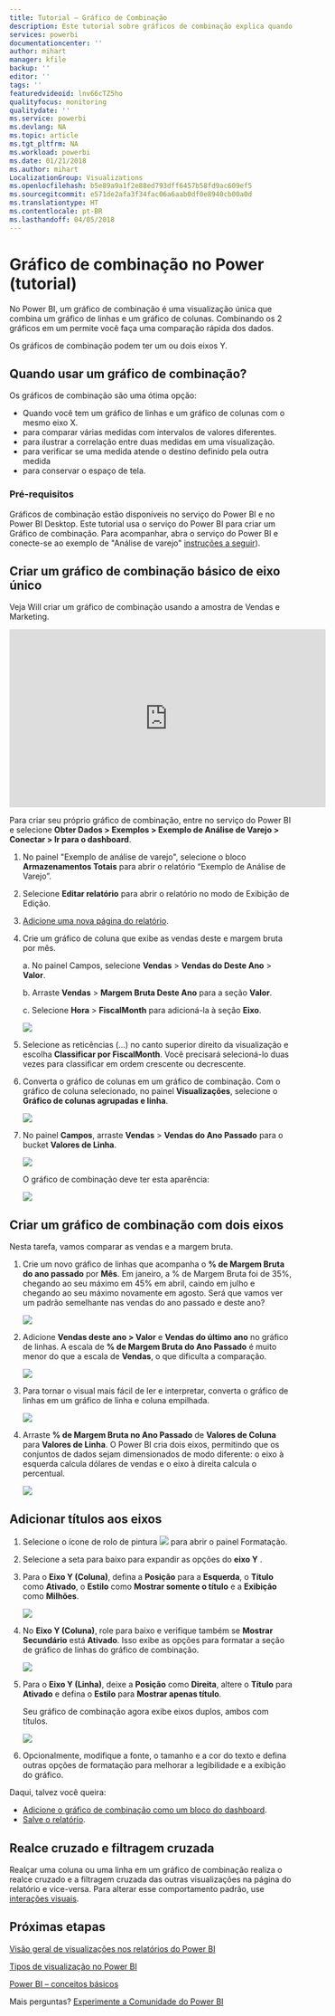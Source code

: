 ```yaml
---
title: Tutorial – Gráfico de Combinação
description: Este tutorial sobre gráficos de combinação explica quando usá-los e como criá-los no serviço do Power BI e no Power BI Desktop.
services: powerbi
documentationcenter: ''
author: mihart
manager: kfile
backup: ''
editor: ''
tags: ''
featuredvideoid: lnv66cTZ5ho
qualityfocus: monitoring
qualitydate: ''
ms.service: powerbi
ms.devlang: NA
ms.topic: article
ms.tgt_pltfrm: NA
ms.workload: powerbi
ms.date: 01/21/2018
ms.author: mihart
LocalizationGroup: Visualizations
ms.openlocfilehash: b5e89a9a1f2e88ed793dff6457b58fd9ac609ef5
ms.sourcegitcommit: e571de2afa3f34fac06a6aab0df0e8940cb00a0d
ms.translationtype: HT
ms.contentlocale: pt-BR
ms.lasthandoff: 04/05/2018
---
```

# <a name="combo-chart-in-power--tutorial"></a>Gráfico de combinação no Power (tutorial)
No Power BI, um gráfico de combinação é uma visualização única que combina um gráfico de linhas e um gráfico de colunas. Combinando os 2 gráficos em um permite você faça uma comparação rápida dos dados.

Os gráficos de combinação podem ter um ou dois eixos Y.

## <a name="when-to-use-a-combo-chart"></a>Quando usar um gráfico de combinação?
Os gráficos de combinação são uma ótima opção:

* Quando você tem um gráfico de linhas e um gráfico de colunas com o mesmo eixo X.
* para comparar várias medidas com intervalos de valores diferentes.
* para ilustrar a correlação entre duas medidas em uma visualização.
* para verificar se uma medida atende o destino definido pela outra medida
* para conservar o espaço de tela.

### <a name="prerequisites"></a>Pré-requisitos
Gráficos de combinação estão disponíveis no serviço do Power BI e no Power BI Desktop. Este tutorial usa o serviço do Power BI para criar um Gráfico de combinação. Para acompanhar, abra o serviço do Power BI e conecte-se ao exemplo de "Análise de varejo" [instruções a seguir](#create)).


## <a name="create-a-basic-single-axis-combo-chart"></a>Criar um gráfico de combinação básico de eixo único
Veja Will criar um gráfico de combinação usando a amostra de Vendas e Marketing.

<iframe width="560" height="315" src="https://www.youtube.com/embed/lnv66cTZ5ho?list=PL1N57mwBHtN0JFoKSR0n-tBkUJHeMP2cP" frameborder="0" allowfullscreen></iframe>  

<a name="create"></a> Para criar seu próprio gráfico de combinação, entre no serviço do Power BI e selecione **Obter Dados \> Exemplos \> Exemplo de Análise de Varejo > Conectar > Ir para o dashboard**.

1. No painel "Exemplo de análise de varejo", selecione o bloco **Armazenamentos Totais** para abrir o relatório “Exemplo de Análise de Varejo”.
2. Selecione **Editar relatório** para abrir o relatório no modo de Exibição de Edição.
3. [Adicione uma nova página do relatório](power-bi-report-add-page.md).
4. Crie um gráfico de coluna que exibe as vendas deste e margem bruta por mês.

    a.  No painel Campos, selecione **Vendas** \> **Vendas do Deste Ano** > **Valor**.

    b.  Arraste **Vendas** \> **Margem Bruta Deste Ano** para a seção **Valor**.

    c.  Selecione **Hora** \> **FiscalMonth** para adicioná-la à seção **Eixo**.

    ![](media/power-bi-visualization-combo-chart/combotutorial1new.png)
5. Selecione as reticências (...) no canto superior direito da visualização e escolha **Classificar por FiscalMonth**. Você precisará selecioná-lo duas vezes para classificar em ordem crescente ou decrescente.

6. Converta o gráfico de colunas em um gráfico de combinação. Com o gráfico de coluna selecionado, no painel **Visualizações**, selecione o **Gráfico de colunas agrupadas e linha**.

    ![](media/power-bi-visualization-combo-chart/converttocombo_new2.png)
7. No painel **Campos**, arraste **Vendas** \> **Vendas do Ano Passado** para o bucket **Valores de Linha**.

   ![](media/power-bi-visualization-combo-chart/linevaluebucket.png)

   O gráfico de combinação deve ter esta aparência:

   ![](media/power-bi-visualization-combo-chart/combochartdone-new.png)

## <a name="create-a-combo-chart-with-two-axes"></a>Criar um gráfico de combinação com dois eixos
Nesta tarefa, vamos comparar as vendas e a margem bruta.

1. Crie um novo gráfico de linhas que acompanha o **% de Margem Bruta do ano passado** por **Mês**.  Em janeiro, a % de Margem Bruta foi de 35%, chegando ao seu máximo em 45% em abril, caindo em julho e chegando ao seu máximo novamente em agosto. Será que vamos ver um padrão semelhante nas vendas do ano passado e deste ano?

   ![](media/power-bi-visualization-combo-chart/combo1_new.png)
2. Adicione **Vendas deste ano > Valor** e **Vendas do último ano** no gráfico de linhas. A escala de **% de Margem Bruta do Ano Passado** é muito menor do que a escala de **Vendas**, o que dificulta a comparação.      

   ![](media/power-bi-visualization-combo-chart/flatline_new.png)
3. Para tornar o visual mais fácil de ler e interpretar, converta o gráfico de linhas em um gráfico de linha e coluna empilhada.

   ![](media/power-bi-visualization-combo-chart/converttocombo_new.png)
4. Arraste **% de Margem Bruta no Ano Passado** de **Valores de Coluna** para **Valores de Linha**. O Power BI cria dois eixos, permitindo que os conjuntos de dados sejam dimensionados de modo diferente: o eixo à esquerda calcula dólares de vendas e o eixo à direita calcula o percentual.

   ![](media/power-bi-visualization-combo-chart/power-bi-combochart.png)    

## <a name="add-titles-to-the-axes"></a>Adicionar títulos aos eixos
1. Selecione o ícone de rolo de pintura ![](media/power-bi-visualization-combo-chart/power-bi-paintroller.png) para abrir o painel Formatação.
2. Selecione a seta para baixo para expandir as opções do **eixo Y** .
3. Para o **Eixo Y (Coluna)**, defina a **Posição** para a **Esquerda**, o **Título** como **Ativado**, o **Estilo** como **Mostrar somente o título** e a **Exibição** como **Milhões**.

   ![](media/power-bi-visualization-combo-chart/power-bi-y-axis-column.png)
4. No **Eixo Y (Coluna)**, role para baixo e verifique também se **Mostrar Secundário** está **Ativado**. Isso exibe as opções para formatar a seção de gráfico de linhas do gráfico de combinação.

   ![](media/power-bi-visualization-combo-chart/power-bi-show-secondary.png)
5. Para o **Eixo Y (Linha)**, deixe a **Posição** como **Direita**, altere o **Título** para **Ativado** e defina o **Estilo** para **Mostrar apenas título**.

   Seu gráfico de combinação agora exibe eixos duplos, ambos com títulos.

   ![](media/power-bi-visualization-combo-chart/power-bi-titles-on.png)

6. Opcionalmente, modifique a fonte, o tamanho e a cor do texto e defina outras opções de formatação para melhorar a legibilidade e a exibição do gráfico.

Daqui, talvez você queira:

* [Adicione o gráfico de combinação como um bloco do dashboard](service-dashboard-tiles.md).
* [Salve o relatório](service-report-save.md).

## <a name="cross-highlighting-and-cross-filtering"></a>Realce cruzado e filtragem cruzada

Realçar uma coluna ou uma linha em um gráfico de combinação realiza o realce cruzado e a filtragem cruzada das outras visualizações na página do relatório e vice-versa. Para alterar esse comportamento padrão, use [interações visuais](service-reports-visual-interactions.md).

## <a name="next-steps"></a>Próximas etapas

[Visão geral de visualizações nos relatórios do Power BI](power-bi-report-visualizations.md)

[Tipos de visualização no Power BI](power-bi-visualization-types-for-reports-and-q-and-a.md)

[Power BI – conceitos básicos](service-basic-concepts.md)

Mais perguntas? [Experimente a Comunidade do Power BI](http://community.powerbi.com/)
